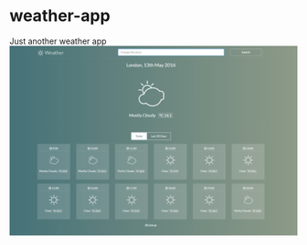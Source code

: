 # weather-app
Just another weather app
![alt tag](https://raw.githubusercontent.com/TarikFojnica/tarikfojnica.github.io/master/weather-app/assets/img/preview.jpg)
